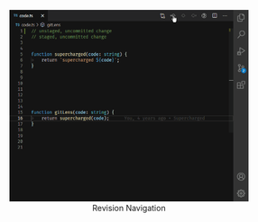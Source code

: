 <figure align="center">
  <img src="../../images/docs/revision-navigation.gif" alt="Revision Navigation" />
  <figcaption>Revision Navigation</figcaption>
</figure>
